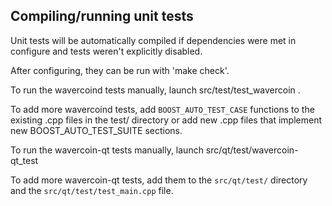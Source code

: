 Compiling/running unit tests
------------------------------------

Unit tests will be automatically compiled if dependencies were met in configure
and tests weren't explicitly disabled.

After configuring, they can be run with 'make check'.

To run the wavercoind tests manually, launch src/test/test_wavercoin .

To add more wavercoind tests, add `BOOST_AUTO_TEST_CASE` functions to the existing
.cpp files in the test/ directory or add new .cpp files that
implement new BOOST_AUTO_TEST_SUITE sections.

To run the wavercoin-qt tests manually, launch src/qt/test/wavercoin-qt_test

To add more wavercoin-qt tests, add them to the `src/qt/test/` directory and
the `src/qt/test/test_main.cpp` file.
